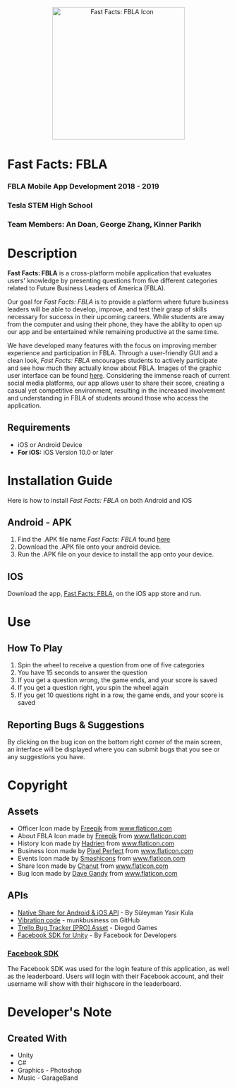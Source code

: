 <p align="center">
<img src="https://github.com/kinzorPark/FBLA-Mobile-App-Development/blob/master/FBLA%20Mobile%20App%20Development/Assets/Images/icon.png" alt="Fast Facts: FBLA Icon" width=300>
</p>

# Fast Facts: FBLA
### FBLA Mobile App Development 2018 - 2019
### Tesla STEM High School
### Team Members: An Doan, George Zhang, Kinner Parikh

# Description
**Fast Facts: FBLA** is a cross-platform mobile application that evaluates users' knowledge by presenting questions from five different categories related to Future Business Leaders of America (FBLA).

Our goal for *Fast Facts: FBLA* is to provide a platform where future business leaders will be able to develop, improve, and test their grasp of skills necessary for success in their upcoming careers. While students are away from the computer and using their phone, they have the ability to open up our app and be entertained while remaining productive at the same time.

We have developed many features with the focus on improving member experience and participation in FBLA. Through a user-friendly GUI and a clean look, *Fast Facts: FBLA* encourages students to actively participate and see how much they actually know about FBLA. Images of the graphic user interface can be found [here](https://github.com/kinzorPark/FBLA-Mobile-App-Development/blob/master/GUI.pdf). Considering the immense reach of current social media platforms, our app allows user to share their score, creating a casual yet competitive environment, resulting in the increased involvement and understanding in FBLA of students around those who access the application.

## Requirements
* iOS or Android Device 
* **For iOS:** iOS Version 10.0 or later

# Installation Guide
Here is how to install *Fast Facts: FBLA* on both Android and iOS

## Android - APK
1. Find the .APK file name *Fast Facts: FBLA* found [here](https://github.com/kinzorPark/FBLA-Mobile-App-Development/blob/master/Builds/FinalBuild.apk)
2. Download the .APK file onto your android device. 
3. Run the .APK file on your device to install the app onto your device. 

## IOS
Download the app, [Fast Facts: FBLA](https://www.apple.com/ios/app-store/), on the iOS app store and run.

# Use
  
## How To Play
1. Spin the wheel to receive a question from one of five categories
2. You have 15 seconds to answer the question
3. If you get a question wrong, the game ends, and your score is saved
4. If you get a question right, you spin the wheel again
5. If you get 10 questions right in a row, the game ends, and your score is saved

## Reporting Bugs & Suggestions
By clicking on the bug icon on the bottom right corner of the main screen, an interface will be displayed where you can submit bugs that you see or any suggestions you have.

# Copyright
## Assets
* Officer Icon made by [Freepik](https://www.freepik.com/) from www.flaticon.com
* About FBLA Icon made by [Freepik](https://www.freepik.com/) from www.flaticon.com
* History Icon made by [Hadrien](https://hadrien.co/) from www.flaticon.com
* Business Icon made by [Pixel Perfect](https://icon54.com/) from www.flaticon.com
* Events Icon made by [Smashicons](https://smashicons.com/) from www.flaticon.com
* Share Icon made by [Chanut](https://www.flaticon.com/authors/chanut) from www.flaticon.com
* Bug Icon made by [Dave Gandy](https://fontawesome.com/?from=io) from www.flaticon.com

## APIs
* [Native Share for Android & iOS API](https://assetstore.unity.com/packages/tools/integration/native-share-for-android-ios-112731) - By Süleyman Yasir Kula
* [Vibration code](https://gist.github.com/munkbusiness/9e0a7d41bb9c0eb229fd8f2313941564) - munkbusiness on GitHub
* [Trello Bug Tracker [PRO] Asset](https://assetstore.unity.com/packages/tools/integration/trello-bug-tracker-pro-75613) - Diegod Games
* [Facebook SDK for Unity](https://developers.facebook.com/docs/unity/) - By Facebook for Developers
### [Facebook SDK](https://developers.facebook.com/docs/unity/)
The Facebook SDK was used for the login feature of this application, as well as the leaderboard. Users will login with their Facebook account, and their username will show with their highscore in the leaderboard. 

# Developer's Note
## Created With
* Unity
* C#
* Graphics - Photoshop
* Music - GarageBand

